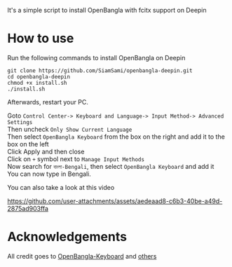 It's a simple script to install OpenBangla with fcitx support on Deepin
# How to use
Run the following commands to install OpenBangla on Deepin
```
git clone https://github.com/SiamSami/openbangla-deepin.git
cd openbangla-deepin
chmod +x install.sh
./install.sh
```
Afterwards, restart your PC.

Goto `Control Center-> Keyboard and Language-> Input Method-> Advanced Settings` \
Then uncheck `Only Show Current Language` \
Then select `OpenBangla Keyboard` from the box on the right and add it to the box on the left \
Click Apply and then close \
Click on `+` symbol next to `Manage Input Methods` \
Now search for `বাংলা-Bengali`, then select `OpenBangla Keyboard` and add it \
You can now type in Bengali.

You can also take a look at this video

https://github.com/user-attachments/assets/aedeaad8-c6b3-40be-a49d-2875ad903ffa


# Acknowledgements
All credit goes to [OpenBangla-Keyboard](https://github.com/OpenBangla/OpenBangla-Keyboard) and [others](https://github.com/OpenBangla/OpenBangla-Keyboard?tab=readme-ov-file#acknowledgements)
